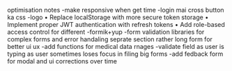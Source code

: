 optimisation notes
-make responsive when get time
-login mai cross button ka css
-logo
•	Replace localStorage with more secure token storage
•	Implement proper JWT authentication with refresh tokens
•	Add role-based access control for different -formik+yup -form validation libraries for complex forms and error handaling
seprate section rather long form for better ui ux
-add functions for medical data rnages
-validate field as user is typing as user sometimes loses focus in filing big forms
-add fedback form for modal and ui corrections over time
